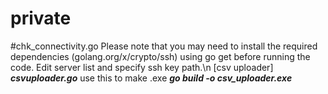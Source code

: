 # private
#chk_connectivity.go
Please note that you may need to install the required dependencies (golang.org/x/crypto/ssh) using go get before running the code.
Edit server list and specify ssh key path.\n
[csv uploader]
***csvuploader.go***
use this to make .exe 
***go build -o csv_uploader.exe***
